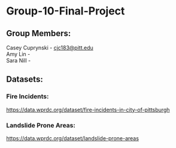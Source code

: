 # Group-10-Final-Project

## Group Members:
Casey Cuprynski - cjc183@pitt.edu
<br/> Amy Lin -
<br/> Sara Nill -

## Datasets:
### Fire Incidents:
https://data.wprdc.org/dataset/fire-incidents-in-city-of-pittsburgh
### Landslide Prone Areas:
https://data.wprdc.org/dataset/landslide-prone-areas

